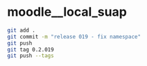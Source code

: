 # moodle__local_suap

```bash
git add .
git commit -m "release 019 - fix namespace"
git push
git tag 0.2.019
git push --tags
```